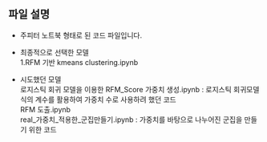 

## 파일 설명 

- 주피터 노트북 형태로 된 코드 파일입니다.


- 최종적으로 선택한 모델 <br>
1.RFM 기반 kmeans clustering.ipynb <br> 


- 시도했던 모델 <br>
로지스틱 회귀 모델을 이용한 RFM_Score 가중치 생성.ipynb : 로지스틱 회귀모델 식의 계수를 활용하여 가중치 수로 사용하려 했던 코드 <br>
RFM 도출.ipynb <br>
real_가중치_적용한_군집만들기.ipynb : 가중치를 바탕으로 나누어진 군집을 만들기 위한 코드 

